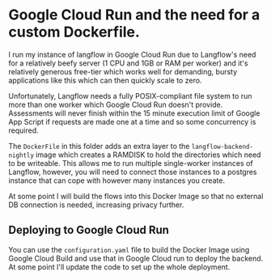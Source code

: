 # Google Cloud Run and the need for a custom Dockerfile.

I run my instance of langflow in Google Cloud Run due to Langflow's need for a relatively beefy server (1 CPU and 1GB or RAM per worker) and it's relatively generous free-tier which works well for demanding, bursty applications like this which can then quickly scale to zero.

Unfortunately, Langflow needs a fully POSIX-compliant file system to run more than one worker which Google Cloud Run doesn't provide. Assessments will never finish within the 15 minute execution limit of Google App Script if requests are made one at a time and so some concurrency is required.

The `DockerFile` in this folder adds an extra layer to the `langflow-backend-nightly` image which creates a RAMDISK to hold the directories which need to be writeable. This allows me to run multiple single-worker instances of Langflow, however, you will need to connect those instances to a postgres instance that can cope with however many instances you create.

At some point I will build the flows into this Docker Image so that no external DB connection is needed, increasing privacy further.

## Deploying to Google Cloud Run

You can use the `configuration.yaml` file to build the Docker Image using Google Cloud Build and use that in Google Cloud run to deploy the backend. At some point I'll update the code to set up the whole deployment.